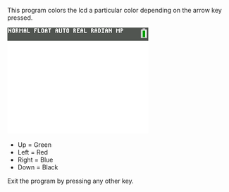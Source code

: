 This program colors the lcd a particular color depending on the arrow key pressed.

![](PixelColors.png)

- Up = Green
- Left = Red
- Right = Blue
- Down = Black

Exit the program by pressing any other key.
